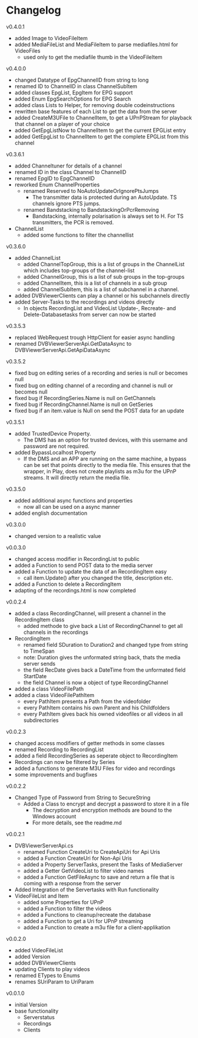 ﻿# Changelog

v0.4.0.1
  - added Image to VideoFileItem
  - added MediaFileList and MediaFileItem to parse mediafiles.html for VideoFiles
    - used only to get the mediafile thumb in the VideoFileItem

v0.4.0.0
  - changed Datatype of EpgChannelID from string to long
  - renamed ID to ChannelID in class ChannelSubItem
  - added classes EpgList, EpgItem for EPG support
  - added Enum EpgSearchOptions for EPG Search
  - added class Lists to Helper, for removing double codeinstructions
  - rewritten base features of each List to get the data from the server
  - added CreateM3UFile to ChannelItem, to get a UPnPStream for playback that channel on a player of your choice
  - added GetEpgListNow to ChannelItem to get the current EPGList entry
  - added GetEpgList to ChannelItem to get the complete EPGList from this channel

v0.3.6.1
  - added Channeltuner for details of a channel
  - renamed ID in the class Channel to ChannelID
  - renamed EpgID to EpgChannelID
  - reworked Enum ChannelProperties
    - renamed Reserved to NoAutoUpdateOrIgnorePtsJumps
      - The transmitter data is protected during an AutoUpdate. TS channels ignore PTS jumps.
    - renamed Bandstacking to BandstackingOrPcrRemoving
      - Bandstacking, internally polarisation is always set to H. For TS transmitters, the PCR is removed.
  - ChannelList
    - added some functions to filter the channellist

v0.3.6.0
 - added ChannelList
   - added ChannelTopGroup, this is a list of groups in the ChannelList which includes top-groups of the channel-list
   - added ChannelGroup, this is a list of sub groups in the top-groups 
   - added ChannelItem, this is a list of channels in a sub group
   - added ChannelSubItem, this is a list of subchannel in a channel.
 - added DVBViewerClients can play a channel or his subchannels directly
 - added Server-Tasks to the recordings and videos directly
   - In objects RecordingList and VideoList Update-, Recreate- and Delete-Databasetasks from server can now be started

v0.3.5.3
 - replaced WebRequest trough HttpClient for easier async handling
 - renamed DVBViewerServerApi.GetDataAsync to DVBViewerServerApi.GetApiDataAsync

v0.3.5.2
 - fixed bug on editing series of a recording and series is null or becomes null
 - fixed bug on editing channel of a recording and channel is null or becomes null
 - fixed bug if RecordingSeries.Name is null on GetChannels
 - fixed bug if RecordingChannel.Name is null on GetSeries
 - fixed bug if an item.value is Null on send the POST data for an update
 
v0.3.5.1
 - added TrustedDevice Property. 
   - The DMS has an option for trusted devices, with this username and password are not required.
 - added BypassLocalhost Property
   - If the DMS and an APP are running on the same machine, a bypass can be set that points directly to the media file. This ensures that the wrapper, in Play, does not create playlists as m3u for the UPnP streams. It will directly return the media file.

v0.3.5.0
 - added additional async functions and properties
   - now all can be used on a async manner
 - added english documentation

v0.3.0.0
 - changed version to a realistic value

v0.0.3.0
 - changed access modifier in RecordingList to public
 - added a Function to send POST data to the media server
 - added a Function to update the data of an RecordingItem easy
   - call item.Update() after you changed the title, description etc.
 - added a Function to delete a RecordingItem
 - adapting of the recordings.html is now completed

v0.0.2.4
 - added a class RecordingChannel, will present a channel in the RecordingItem class
   - added methode to give back a List of RecordingChannel to get all channels in the recordings
 - RecordingItem
   - renamed field SDuration to Duration2 and changed type from string to TimeSpan
   - note: Duration gives the unformated string back, thats the media server sends
   - the field RecDate gives back a DateTime from the unformated field StartDate
   - the field Channel is now a object of type RecordingChannel
 - added a class VideoFilePath
 - added a class VideoFilePathItem
   - every PathItem presents a Path from the videofolder
   - every PathItem contains his own Parent and his Childfolders
   - every PathItem gives back his owned videofiles or all videos in all subdirectories

v0.0.2.3
- changed access modifiers of getter methods in some classes
- renamed Recording to RecordingList
- added a field RecordingSeries as seperate object to RecordingItem
- Recordings can now be filtered by Series
- added a functions to generate M3U Files for video and recordings
- some improvements and bugfixes

v0.0.2.2
- Changed Type of Password from String to SecureString
  - Added a Class to encrypt and decrypt a password to store it in a file
    - The decryption and encryption methods are bound to the Windows account
    - For more details, see the readme.md

v0.0.2.1
- DVBViewerServerApi.cs
  - renamed Function CreateUri to CreateApiUri for Api Uris
  - added a Function CreateUri for Non-Api Uris
  - added a Property ServerTasks, present the Tasks of MediaServer
  - added a Getter GetVideoList to filter video names
  - added a Function GetFileAsync to save and return a file that is coming with a response from the server
- Added Integration of the Servertasks with Run functionality
- VideoFileList and Item
  - added some Properties for UPnP
  - added a Function to filter the videos
  - added a Functions to cleanup/recreate the database
  - added a Function to get a Uri for UPnP streaming
  - added a Function to create a m3u file for a client-applikation

v0.0.2.0
- added VideoFileList 
- added Version
- added DVBViewerClients
- updating Clients to play videos
- renamed ETypes to Enums
- renames SUriParam to UriParam

v0.0.1.0
- initial Version
- base functionality
  - Serverstatus
  - Recordings
  - Clients